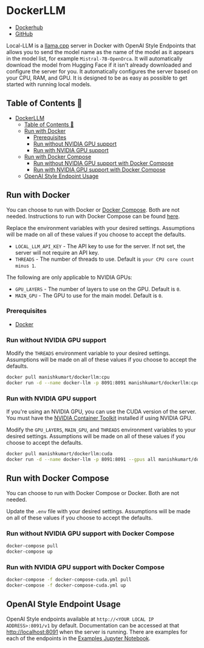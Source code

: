 # DockerLLM

- [Dockerhub](https://hub.docker.com/r/joshxt/local-llm/tags)
- [GitHub](https://github.com/Josh-XT/Local-LLM)

Local-LLM is a [llama.cpp](https://github.com/ggerganov/llama.cpp) server in Docker with OpenAI Style Endpoints that allows you to send the model name as the name of the model as it appears in the model list, for example `Mistral-7B-OpenOrca`. It will automatically download the model from Hugging Face if it isn't already downloaded and configure the server for you. It automatically configures the server based on your CPU, RAM, and GPU. It is designed to be as easy as possible to get started with running local models.

## Table of Contents 📖

- [DockerLLM](#local-llm)
  - [Table of Contents 📖](#table-of-contents-)
  - [Run with Docker](#run-with-docker)
    - [Prerequisites](#prerequisites)
    - [Run without NVIDIA GPU support](#run-without-nvidia-gpu-support)
    - [Run with NVIDIA GPU support](#run-with-nvidia-gpu-support)
  - [Run with Docker Compose](#run-with-docker-compose)
    - [Run without NVIDIA GPU support with Docker Compose](#run-without-nvidia-gpu-support-with-docker-compose)
    - [Run with NVIDIA GPU support with Docker Compose](#run-with-nvidia-gpu-support-with-docker-compose)
  - [OpenAI Style Endpoint Usage](#openai-style-endpoint-usage)

## Run with Docker

You can choose to run with Docker or [Docker Compose](DockerCompose.md). Both are not needed. Instructions to run with Docker Compose can be found [here](DockerCompose.md).

Replace the environment variables with your desired settings. Assumptions will be made on all of these values if you choose to accept the defaults.

- `LOCAL_LLM_API_KEY` - The API key to use for the server. If not set, the server will not require an API key.
- `THREADS` - The number of threads to use. Default is `your CPU core count minus 1`.

The following are only applicable to NVIDIA GPUs:

- `GPU_LAYERS` - The number of layers to use on the GPU. Default is `0`.
- `MAIN_GPU` - The GPU to use for the main model. Default is `0`.

### Prerequisites

- [Docker](https://docs.docker.com/get-docker/)

### Run without NVIDIA GPU support

Modify the `THREADS` environment variable to your desired settings. Assumptions will be made on all of these values if you choose to accept the defaults.

```bash
docker pull manishkumart/dockerllm:cpu  
docker run -d --name docker-llm -p 8091:8091 manishkumart/dockerllm:cpu -e THREADS="10" -e LOCAL_LLM_API_KEY="" -v ./models:/app/models
```

### Run with NVIDIA GPU support

If you're using an NVIDIA GPU, you can use the CUDA version of the server. You must have the [NVIDIA Container Toolkit](https://docs.nvidia.com/datacenter/cloud-native/container-toolkit/latest/install-guide.html) installed if using NVIDIA GPU.

Modify the `GPU_LAYERS`, `MAIN_GPU`, and `THREADS` environment variables to your desired settings. Assumptions will be made on all of these values if you choose to accept the defaults.

```bash
docker pull manishkumart/dockerllm:cuda
docker run -d --name docker-llm -p 8091:8091 --gpus all manishkumart/dockerllm:cuda -e THREADS="10" -e GPU_LAYERS="20" -e MAIN_GPU="0" -e LOCAL_LLM_API_KEY="" -v ./models:/app/models
```

## Run with Docker Compose

You can choose to run with Docker Compose or Docker. Both are not needed.

Update the `.env` file with your desired settings. Assumptions will be made on all of these values if you choose to accept the defaults.

### Run without NVIDIA GPU support with Docker Compose

```bash
docker-compose pull
docker-compose up
```

### Run with NVIDIA GPU support with Docker Compose

```bash
docker-compose -f docker-compose-cuda.yml pull
docker-compose -f docker-compose-cuda.yml up
```

## OpenAI Style Endpoint Usage

OpenAI Style endpoints available at `http://<YOUR LOCAL IP ADDRESS>:8091/v1` by default. Documentation can be accessed at that <http://localhost:8091> when the server is running. There are examples for each of the endpoints in the [Examples Jupyter Notebook](DockerLLM_Testing.ipynb).


